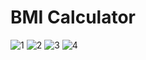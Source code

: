 # BMI Calculator


![1](https://user-images.githubusercontent.com/64233832/173851346-e7313bdb-e830-45af-ad31-29fcfb13bca9.PNG)
![2](https://user-images.githubusercontent.com/64233832/173851353-3db62afa-b3a7-489b-b7d5-9441b19ee317.PNG)
![3](https://user-images.githubusercontent.com/64233832/173851356-15cceca1-191b-4f43-836d-14d101f4aff7.PNG)
![4](https://user-images.githubusercontent.com/64233832/173851360-9f423324-4e45-44af-83ec-c5abb080ff88.PNG)
